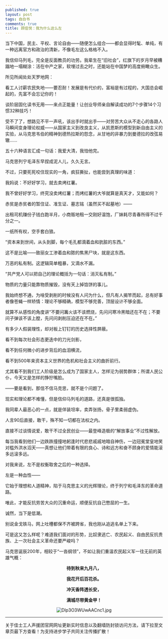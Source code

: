 ```yaml
---
published: true
layout: post
tags: 自白书
comments: true
title: 顾佳悦：我为什么这么左 
---
```


当下中国，民主、平权、言论自由——随便怎么组合——都会显得时髦、单纯，有一种远离官方和政治的清新，不像毛左这么格格不入。

我信仰马列毛，完全是反面教员的功劳。我辈生在“旧社会”，红旗下的岁月早被糟蹋地一塌糊涂：活在中产之家，软埋过去之时，还能站在中国梦的高度俯瞰众生。

所见所闻处处天罗地网：

看工人讨薪农民失地——要忍耐！发展是有代价的，富裕是有过程的，大国总会崛起的，先富不会忘记你的！

谈阶层固化读书无用——来点正能量！让创业导师亲自解读成功的7个步骤14个习惯32种技巧！

受不了了，想路见不平一声吼，该出手时就出手——对劳苦大众从不走心的各路人马瞬间变身理论权威——从国家主义到改良主义，从凯恩斯的模型到新自由主义的实验，从马克思韦伯的精神到德热拉斯的怨念，从甘地的非暴力到曼德拉的改弦易辙……

五十六种语言汇成一句话：我爱大清，我怕他完。


马克思列宁毛泽东早捏成泥人儿，久久无言。

不过，只要死死咬住现实的一角，疯狂撕扯，也能尝到真理的味道：

我妈说：不好好学习，就去卖烤红薯。

我不曾好好学习，终究没卖烤红薯；而烤红薯的大爷就算是真天才，又能如何？

赤贫是赤贫者的暂住证、准生证、墓志铭（虽然买不起墓地）——

出租司机赚份子钱白跑半月，小商贩地租一交刚好温饱，厂妹耗尽青春所得不过千分之一。

一纸所有权，空手套白狼。

“资本来到世间，从头到脚，每个毛孔都滴着血和肮脏的东西。”

这不是比喻——致丽女工渗着血和脓的焦黑尸块，就是这东西。

万恶的私有制。这逻辑简单粗暴，又滴水不漏。

“共产党人可以把自己的理论概括为一句话：消灭私有制。”

物质的力量只能靠物质摧毁，没有天上掉馅饼的事儿。

我始终想不通，为啥受剥削的时候没有人问为什么，但凡有人揭竿而起，总有好事者像苍蝇一样矫情：理论不够精确，模型不够完善，顶层设计不够全面。

就算不从感性的角度讲“不要问篝火该不该燃烧，先问问寒冷黑暗还在不在；不要问子弹该不该上膛，先问问剥削压迫还在不在。”


有多少人假装理性，却对板上钉钉的历史选择性屏蔽。

看不到每次社会形态更迭中的刀光剑影，

看不到任何微小的进步背后的血泪横流，

看不到500年来资本主义世界的危机和社会主义的曲折前行。

尤其看不到我们工人阶级是怎么成为了国家主人，怎样沦为弱势群体；所谓人民公仆，今天又是怎样的狰狞嘴脸。

——要是看到，那信不信马克思，就不是个问题了。

现实和理论都不难懂，但是信仰马列毛的道路，还真是很孤独。

我同辈人最恶心的一点，就是佯装坦率，卖弄张扬，骨子里柔弱虚伪。

人言90后直接，敢干，殊不知一切都在法权之内。

直接不过谈情说爱，敢干不过全民创业——最登峰造极的“解放事业”不过性解放。

每当我看到他们一边跌跌撞撞地躬逢时代悲悲戚戚地暗自神伤，一边冠冕堂皇地笑对槛外洪水滔天——真想让他们带着有限的良心、诗和远方和奋不顾身的爱情能滚多远滚多远。

对我来说，左不是权衡取舍之后的一种选择。

左是一种血性——

它始于理想和人道精神，陷于马克思主义的光辉理论，终于列宁和毛泽东的革命道路。

唯此，才能反抗劳苦大众的沉重命运，顺便反抗自己憋屈的一生。

诚然，当下是低潮。

别说金戈铁马，网上吐槽都保不齐被跨省，我也刚从追逃名单上下来。

可是这又怎么样呢？难道我们面对的形势，比奴隶逃亡、农民起义、自由民反抗贵族、上一次社会主义革命还要严峻吗？

马克思诞辰200年，相较于“一沓纲领”，不如让我们重温农民起义军一往无前的英雄气概：

<p align="center"><b>待到秋来九月八，</b></p>

<p align="center"><b>我花开后百花杀。</b></p>

<p align="center"><b>冲天香阵透长安，</b></p>

<p align="center"><b>满城尽带黄金甲！</b></p>

<p align="center"><img src="https://i.loli.net/2018/11/02/5bdc212d15f07.jpg" alt="Dlp3O3WUwAACnc1.jpg" title="Dlp3O3WUwAACnc1.jpg" /></p>


---
关于佳士工人声援团官网网址更新实时信息以及翻墙防封锁访问方法，请下拉至文章页最下方查看！为支持进步学子共同关注传播扩散！


